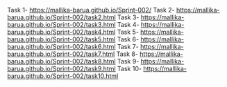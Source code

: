 Task 1- https://mallika-barua.github.io/Sprint-002/
Task 2- https://mallika-barua.github.io/Sprint-002/task2.html
Task 3- https://mallika-barua.github.io/Sprint-002/task3.html
Task 4- https://mallika-barua.github.io/Sprint-002/task4.html
Task 5- https://mallika-barua.github.io/Sprint-002/task5.html
Task 6- https://mallika-barua.github.io/Sprint-002/task6.html
Task 7- https://mallika-barua.github.io/Sprint-002/task7.html
Task 8- https://mallika-barua.github.io/Sprint-002/task8.html
Task 9- https://mallika-barua.github.io/Sprint-002/task9.html
Task 10- https://mallika-barua.github.io/Sprint-002/task10.html


